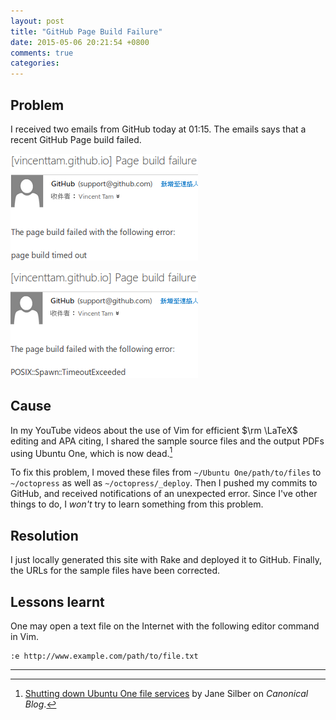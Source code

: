 ```yaml
---
layout: post
title: "GitHub Page Build Failure"
date: 2015-05-06 20:21:54 +0800
comments: true
categories: 
---
```


Problem
---

I received two emails from GitHub today at 01:15.  The emails says
that a recent GitHub Page build failed.

![fail build 1](/images/posts/GHPagesBuild/fail1-300.png)

![fail build 2](/images/posts/GHPagesBuild/fail2-300.png)

Cause
---

In my YouTube videos about the use of Vim for efficient $\rm \LaTeX$
editing and APA citing, I shared the sample source files and the
output PDFs using Ubuntu One, which is now dead.[^ub1dead]

To fix this problem, I moved these files from `~/Ubuntu
One/path/to/files` to `~/octopress` as well as `~/octopress/_deploy`.
Then I pushed my commits to GitHub, and received notifications of an
unexpected error.  Since I've other things to do, I *won't* try to
learn something from this problem.

Resolution
---

I just locally generated this site with Rake and deployed it to
GitHub.  Finally, the URLs for the sample files have been corrected.

Lessons learnt
---

One may open a text file on the Internet with the following editor
command in Vim.

    :e http://www.example.com/path/to/file.txt

---
[^ub1dead]:
    [Shutting down Ubuntu One file services][src] by Jane Silber on
    *Canonical Blog*.

[src]: http://blog.canonical.com/2014/04/02/shutting-down-ubuntu-one-file-services/

